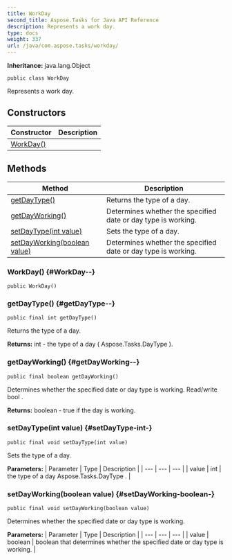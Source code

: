 ```yaml
---
title: WorkDay
second_title: Aspose.Tasks for Java API Reference
description: Represents a work day.
type: docs
weight: 337
url: /java/com.aspose.tasks/workday/
---
```


**Inheritance:**
java.lang.Object
```
public class WorkDay
```

Represents a work day.
## Constructors

| Constructor | Description |
| --- | --- |
| [WorkDay()](#WorkDay--) |  |
## Methods

| Method | Description |
| --- | --- |
| [getDayType()](#getDayType--) | Returns the type of a day. |
| [getDayWorking()](#getDayWorking--) | Determines whether the specified date or day type is working. |
| [setDayType(int value)](#setDayType-int-) | Sets the type of a day. |
| [setDayWorking(boolean value)](#setDayWorking-boolean-) | Determines whether the specified date or day type is working. |
### WorkDay() {#WorkDay--}
```
public WorkDay()
```


### getDayType() {#getDayType--}
```
public final int getDayType()
```


Returns the type of a day.

**Returns:**
int - the type of a day ( Aspose.Tasks.DayType ).
### getDayWorking() {#getDayWorking--}
```
public final boolean getDayWorking()
```


Determines whether the specified date or day type is working. Read/write  bool .

**Returns:**
boolean - true if the day is working.
### setDayType(int value) {#setDayType-int-}
```
public final void setDayType(int value)
```


Sets the type of a day.

**Parameters:**
| Parameter | Type | Description |
| --- | --- | --- |
| value | int | the type of a day  Aspose.Tasks.DayType . |

### setDayWorking(boolean value) {#setDayWorking-boolean-}
```
public final void setDayWorking(boolean value)
```


Determines whether the specified date or day type is working.

**Parameters:**
| Parameter | Type | Description |
| --- | --- | --- |
| value | boolean | boolean that determines whether the specified date or day type is working. |


